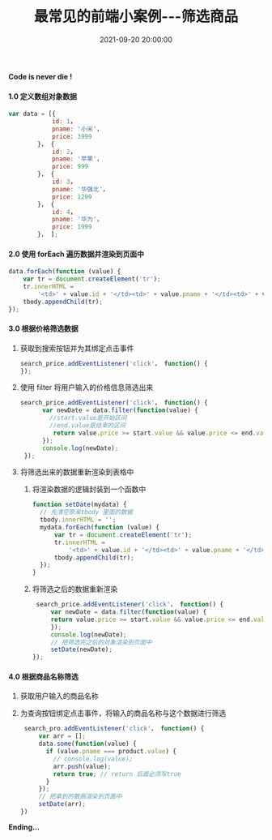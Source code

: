 ﻿---
title: 最常见的前端小案例---筛选商品
type: 'tags'
tags: ['筛选', 'Web', '面向对象', 'JavaScript']
categories: ['Web']
date: 2021-09-20 20:00:00
---

**Code is never die !**

#### 1.0 定义数组对象数据

```js
var data = [{
            id: 1，
            pname: '小米'，
            price: 3999
        }， {
            id: 2，
            pname: '苹果'，
            price: 999
        }， {
            id: 3，
            pname: '华强北'，
            price: 1299
        }， {
            id: 4，
            pname: '华为'，
            price: 1999
        }， ];
```

#### 2.0 使用 forEach 遍历数据并渲染到页面中

```js
data.forEach(function (value) {
	var tr = document.createElement('tr');
	tr.innerHTML =
		'<td>' + value.id + '</td><td>' + value.pname + '</td><td>' + value.price + '</td>';
	tbody.appendChild(tr);
});
```

#### 3.0 根据价格筛选数据

1. 获取到搜索按钮并为其绑定点击事件

   ```js
   search_price.addEventListener('click'， function() {
   });
   ```

2. 使用 filter 将用户输入的价格信息筛选出来

   ```js
   search_price.addEventListener('click'， function() {
         var newDate = data.filter(function(value) {
           //start.value是开始区间
           //end.value是结束的区间
         	return value.price >= start.value && value.price <= end.value;
         });
         console.log(newDate);
    });
   ```

3. 将筛选出来的数据重新渲染到表格中

   1. 将渲染数据的逻辑封装到一个函数中

      ```js
      function setDate(mydata) {
      	// 先清空原来tbody 里面的数据
      	tbody.innerHTML = '';
      	mydata.forEach(function (value) {
      		var tr = document.createElement('tr');
      		tr.innerHTML =
      			'<td>' + value.id + '</td><td>' + value.pname + '</td><td>' + value.price + '</td>';
      		tbody.appendChild(tr);
      	});
      }
      ```

   2. 将筛选之后的数据重新渲染

      ```js
       search_price.addEventListener('click'， function() {
           var newDate = data.filter(function(value) {
           return value.price >= start.value && value.price <= end.value;
           });
           console.log(newDate);
           // 把筛选完之后的对象渲染到页面中
           setDate(newDate);
      });
      ```

#### 4.0 根据商品名称筛选

1. 获取用户输入的商品名称

2. 为查询按钮绑定点击事件，将输入的商品名称与这个数据进行筛选

   ```js
    search_pro.addEventListener('click'， function() {
        var arr = [];
        data.some(function(value) {
          if (value.pname === product.value) {
            // console.log(value);
            arr.push(value);
            return true; // return 后面必须写true
          }
        });
        // 把拿到的数据渲染到页面中
        setDate(arr);
   })
   ```

**Ending...**
